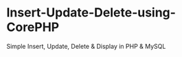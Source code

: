 # Insert-Update-Delete-using-CorePHP
Simple Insert, Update, Delete &amp; Display in PHP &amp; MySQL
